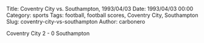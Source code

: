 Title: Coventry City vs. Southampton, 1993/04/03
Date: 1993/04/03 00:00
Category: sports
Tags: football, football scores, Coventry City, Southampton
Slug: coventry-city-vs-southampton
Author: carbonero


Coventry City 2 - 0 Southampton
